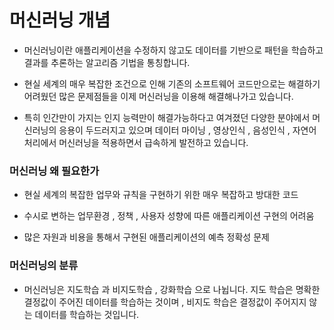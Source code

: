 # 머신러닝 개념

- 머신러닝이란 애플리케이션을 수정하지 않고도 데이터를 기반으로 패턴을 학습하고 결과를 추론하는 알고리즘 기법을 통칭합니다.

- 현실 세계의 매우 복잡한 조건으로 인해 기존의 소프트웨어 코드만으로는 해결하기 어려웠던 많은 문제점들을 이제 머신러닝을 이용해 해결해나가고 있습니다.

- 특히 인간만이 가지는 인지 능력만이 해결가능하다고 여겨졌던 다양한 분야에서 머신러닝의 응용이 두드러지고 있으며 데이터 마이닝 , 영상인식 , 음성인식 , 자연어 처리에서 머신러닝을 적용하면서 급속하게 발전하고 있습니다.

### 머신러닝 왜 필요한가

- 현실 세계의 복잡한 업무와 규칙을 구현하기 위한 매우 복잡하고 방대한 코드
- 수시로 변하는 업무환경 , 정책 , 사용자 성향에 따른 애플리케이션 구현의 어려움

- 많은 자원과 비용을 통해서 구현된 애플리케이션의 예측 정확성 문제

### 머신러닝의 분류

- 머신러닝은 지도학습 과 비지도학습 , 강화학습 으로 나뉩니다.
  지도 학습은 명확한 결정값이 주어진 데이터를 학습하는 것이며 , 비지도 학습은 결정값이 주어지지 않는 데이터를 학습하는 것입니다.

